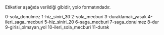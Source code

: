 Etiketler aşağıda verildiği gibidir, yolo formatındadır.

0-sola_donulmez
1-hiz_siniri_30
2-sola_mecburi
3-duraklamak_yasak
4-ileri_saga_mecburi
5-hiz_siniri_20
6-saga_mecburi
7-saga_donulmez
8-dur
9-girisi_olmayan_yol
10-ileri_sola_mecburi
11-durak